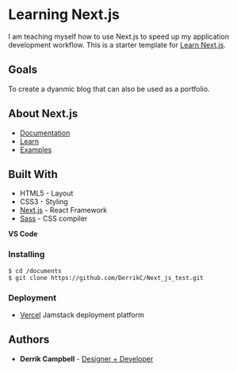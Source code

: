 # Learning Next.js 

I am teaching myself how to use Next.js to speed up my application development workflow. 
This is a starter template for [Learn Next.js](https://nextjs.org/learn).

## Goals

To create a dyanmic blog that can also be used as a portfolio.

## About Next.js
- [Documentation](https://nextjs.org/docs)
- [Learn](https://nextjs.org/learn/basics/create-nextjs-app)
- [Examples](https://github.com/vercel/next.js/tree/master/examples)

## Built With

* HTML5 - Layout
* CSS3 - Styling
* [Next.js](https://nextjs.org/) - React Framework
* [Sass](https://sass-lang.com/) - CSS compiler

**VS Code**

### Installing
```console
$ cd /documents
$ git clone https://github.com/DerrikC/Next_js_test.git

```
### Deployment
- [Vercel](https://vercel.com/) Jamstack deployment platform

## Authors

* **Derrik Campbell** - [Designer + Developer](https://github.com/DerrikC)




   
